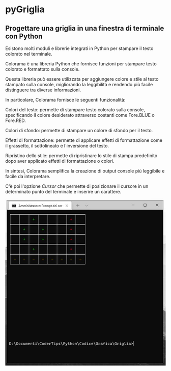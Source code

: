 # pyGriglia
## Progettare una griglia in una finestra di terminale con Python

Esistono molti moduli e librerie integrati in Python per stampare il testo colorato nel terminale. 

Colorama è una libreria Python che fornisce funzioni per stampare testo colorato e formattato sulla console. 

Questa libreria può essere utilizzata per aggiungere colore e stile al testo stampato sulla console, migliorando la leggibilità e rendendo più facile distinguere tra diverse informazioni.

In particolare, Colorama fornisce le seguenti funzionalità:

Colori del testo: permette di stampare testo colorato sulla console, specificando il colore desiderato attraverso costanti come Fore.BLUE o Fore.RED.

Colori di sfondo: permette di stampare un colore di sfondo per il testo.

Effetti di formattazione: permette di applicare effetti di formattazione come il grassetto, il sottolineato e l'inversione del testo.

Ripristino dello stile: permette di ripristinare lo stile di stampa predefinito dopo aver applicato effetti di formattazione o colori.

In sintesi, Colorama semplifica la creazione di output console più leggibile e facile da interpretare.

C'è poi l'opzione *Cursor* che permette di posizionare il cursore in un determinato punto del terminale e inserire un carattere.

![image](https://github.com/DannyOnkies/pyGriglia/blob/main/Cattura.JPG)



